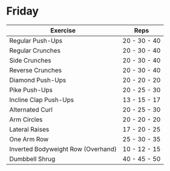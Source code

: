 # Friday

| Exercise                              | Reps         |
|---------------------------------------|--------------|
| Regular Push-Ups                      | 20 - 30 - 40 |
| Regular Crunches                      | 20 - 30 - 40 |
| Side Crunches                         | 20 - 30 - 40 |
| Reverse Crunches                      | 20 - 30 - 40 |
| Diamond Push-Ups                      | 20 - 20 - 20 |
| Pike Push-Ups                         | 20 - 25 - 30 |
| Incline Clap Push-Ups                 | 13 - 15 - 17 |
| Alternated Curl                       | 20 - 25 - 30 |
| Arm Circles                           | 20 - 20 - 20 |
| Lateral Raises                        | 17 - 20 - 25 |
| One Arm Row                           | 25 - 30 - 35 |
| Inverted Bodyweight Row (Overhand)    | 10 - 12 - 15 |
| Dumbbell Shrug                        | 40 - 45 - 50 |

